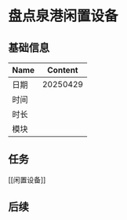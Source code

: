
# 盘点泉港闲置设备

## 基础信息

| Name | Content  |
| ---- | -------- |
| 日期 | 20250429 |
| 时间 |          |
| 时长 |          |
| 模块 |          |

## 任务

[[闲置设备]]

## 后续
